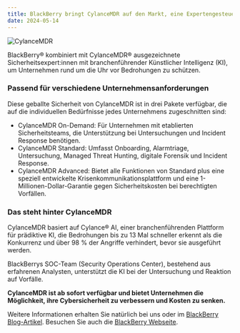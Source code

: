 ```yaml
---
title: BlackBerry bringt CylanceMDR auf den Markt, eine Expertengesteuerte und KI-gestützte Managed Detection and Response (MDR)
date: 2024-05-14
---
```


![CylanceMDR](/notes/2024-05-14.png)

BlackBerry® kombiniert mit CylanceMDR® ausgezeichnete Sicherheitsexpert:innen mit branchenführender Künstlicher Intelligenz (KI), um Unternehmen rund um die Uhr vor Bedrohungen zu schützen.

### Passend für verschiedene Unternehmensanforderungen

Diese geballte Sicherheit von CylanceMDR ist in drei Pakete verfügbar, die auf die individuellen Bedürfnisse jedes Unternehmens zugeschnitten sind:

- CylanceMDR On-Demand: Für Unternehmen mit etablierten Sicherheitsteams, die Unterstützung bei Untersuchungen und Incident Response benötigen.
- CylanceMDR Standard: Umfasst Onboarding, Alarmtriage, Untersuchung, Managed Threat Hunting, digitale Forensik und Incident Response.
- CylanceMDR Advanced: Bietet alle Funktionen von Standard plus eine speziell entwickelte Krisenkommunikationsplattform und eine 1-Millionen-Dollar-Garantie gegen Sicherheitskosten bei berechtigten Vorfällen.

### Das steht hinter CylanceMDR

CylanceMDR basiert auf Cylance® AI, einer branchenführenden Plattform für prädiktive KI, die Bedrohungen bis zu 13 Mal schneller erkennt als die Konkurrenz und über 98 % der Angriffe verhindert, bevor sie ausgeführt werden.

BlackBerrys SOC-Team (Security Operations Center), bestehend aus erfahrenen Analysten, unterstützt die KI bei der Untersuchung und Reaktion auf Vorfälle.

**CylanceMDR ist ab sofort verfügbar und bietet Unternehmen die Möglichkeit, ihre Cybersicherheit zu verbessern und Kosten zu senken.**

Weitere Informationen erhalten Sie natürlich bei uns oder im [BlackBerry Blog-Artikel](https://blogs.blackberry.com/en/2024/05/cylance-mdr-managed-detection-response). Besuchen Sie auch die [BlackBerry Webseite](https://www.blackberry.com/us/en/products/cylance-endpoint-security/cylance-mdr).
